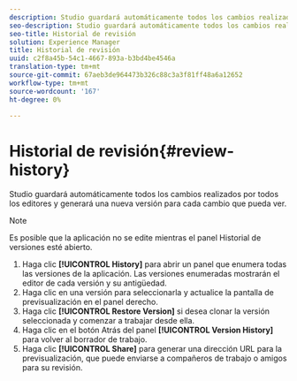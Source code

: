 ```yaml
---
description: Studio guardará automáticamente todos los cambios realizados por todos los editores y generará una nueva versión para cada cambio que pueda ver.
seo-description: Studio guardará automáticamente todos los cambios realizados por todos los editores y generará una nueva versión para cada cambio que pueda ver.
seo-title: Historial de revisión
solution: Experience Manager
title: Historial de revisión
uuid: c2f8a45b-54c1-4667-893a-b3bd4be4546a
translation-type: tm+mt
source-git-commit: 67aeb3de964473b326c88c3a3f81ff48a6a12652
workflow-type: tm+mt
source-wordcount: '167'
ht-degree: 0%

---
```



# Historial de revisión{#review-history}

Studio guardará automáticamente todos los cambios realizados por todos los editores y generará una nueva versión para cada cambio que pueda ver.

>[!NOTE]
>
>Es posible que la aplicación no se edite mientras el panel Historial de versiones esté abierto.

1. Haga clic **[!UICONTROL History]** para abrir un panel que enumera todas las versiones de la aplicación. Las versiones enumeradas mostrarán el editor de cada versión y su antigüedad.
1. Haga clic en una versión para seleccionarla y actualice la pantalla de previsualización en el panel derecho.
1. Haga clic **[!UICONTROL Restore Version]** si desea clonar la versión seleccionada y comenzar a trabajar desde ella.
1. Haga clic en el botón Atrás del panel **[!UICONTROL Version History]** para volver al borrador de trabajo.
1. Haga clic **[!UICONTROL Share]** para generar una dirección URL para la previsualización, que puede enviarse a compañeros de trabajo o amigos para su revisión.
